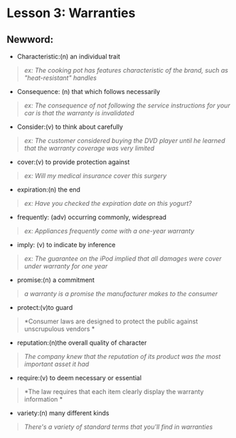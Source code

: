 # Lesson 3: Warranties
## Newword:
- Characteristic:(n) an individual trait
> *ex: The cooking pot has features characteristic of the brand, such as "heat-resistant" handles* 
- Consequence: (n) that which follows necessarily
> *ex: The consequence of not following the service instructions for your car is that the warranty is invalidated*
- Consider:(v) to think about carefully
> *ex: The customer considered buying the DVD player until he learned that the warranty coverage was very limited*
- cover:(v) to provide protection against
> *ex: Will my medical insurance cover this surgery*
- expiration:(n) the end
> *ex: Have you checked the expiration date on this yogurt?*
- frequently: (adv) occurring commonly, widespread
> *ex: Appliances frequently come with a one-year warranty*
- imply: (v) to indicate by inference
> *ex: The guarantee on the iPod implied that all damages were cover under warranty for one year*
- promise:(n) a commitment
> *a warranty is a promise the manufacturer makes to the consumer*
- protect:(v)to guard
> *Consumer laws are designed to protect the public against unscrupulous vendors *
- reputation:(n)the overall quality of character
> *The company knew that the reputation of its product was the most important asset it had*
- require:(v) to deem necessary or essential 
> *The law requires that each item clearly display the warranty information *
- variety:(n) many different kinds
> *There's a variety of standard terms that you'll find in warranties*